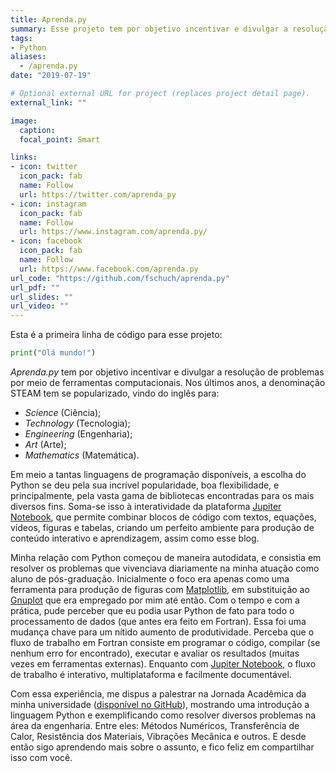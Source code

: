 ```yaml
---
title: Aprenda.py
summary: Esse projeto tem por objetivo incentivar e divulgar a resolução de problemas por meio de ferramentas computacionais.
tags:
- Python
aliases:
  - /aprenda.py
date: "2019-07-19"

# Optional external URL for project (replaces project detail page).
external_link: ""

image:
  caption:
  focal_point: Smart

links:
- icon: twitter
  icon_pack: fab
  name: Follow
  url: https://twitter.com/aprenda_py
- icon: instagram
  icon_pack: fab
  name: Follow
  url: https://www.instagram.com/aprenda.py/
- icon: facebook
  icon_pack: fab
  name: Follow
  url: https://www.facebook.com/aprenda.py
url_code: "https://github.com/fschuch/aprenda.py"
url_pdf: ""
url_slides: ""
url_video: ""
---
```


Esta é a primeira linha de código para esse projeto:

```python
print("Olá mundo!")
```

*Aprenda.py* tem por objetivo incentivar e divulgar a resolução de problemas por meio de ferramentas computacionais. Nos últimos anos, a denominação STEAM tem se popularizado, vindo do inglês para:
* *Science* (Ciência);
* *Technology* (Tecnologia);
* *Engineering* (Engenharia);
* *Art* (Arte);
* *Mathematics* (Matemática).

Em meio a tantas linguagens de programação disponíveis, a escolha do Python se deu pela sua incrível popularidade, boa flexibilidade, e principalmente, pela vasta gama de bibliotecas encontradas para os mais diversos fins. Soma-se isso à interatividade da plataforma [Jupiter Notebook](https://jupyter.org), que permite combinar blocos de código com textos, equações, vídeos, figuras e tabelas, criando um perfeito ambiente para produção de conteúdo interativo e aprendizagem, assim como esse blog.

Minha relação com Python começou de maneira autodidata, e consistia em resolver os problemas que vivenciava diariamente na minha atuação como aluno de pós-graduação. Inicialmente o foco era apenas como uma ferramenta para produção de figuras com [Matplotlib](https://matplotlib.org/), em substituição ao [Gnuplot](http://www.gnuplot.info/) que era empregado por mim até então. Com o tempo e com a prática, pude perceber que eu podia usar Python de fato para todo o processamento de dados (que antes era feito em Fortran). Essa foi uma mudança chave para um nítido aumento de produtividade. Perceba que o fluxo de trabalho em Fortran consiste em programar o código, compilar (se nenhum erro for encontrado), executar e avaliar os resultados (muitas vezes em ferramentas externas). Enquanto com [Jupiter Notebook](https://jupyter.org), o fluxo de trabalho é interativo, multiplataforma e facilmente documentável.

Com essa experiência, me dispus a palestrar na Jornada Acadêmica da minha universidade ([disponível no GitHub](https://github.com/fschuch/JAEP-2019.py)), mostrando uma introdução a linguagem Python e exemplificando como resolver diversos problemas na área da engenharia. Entre eles: Métodos Numéricos, Transferência de Calor, Resistência dos Materiais, Vibrações Mecânica e outros. E desde então sigo aprendendo mais sobre o assunto, e fico feliz em compartilhar isso com você.
